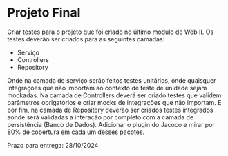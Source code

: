 
# Projeto Final

Criar testes para o projeto que foi criado no último módulo de Web II. Os testes deverão ser criados para as seguintes camadas:

- Serviço
- Controllers
- Repository


Onde na camada de serviço serão feitos testes unitários, onde quaisquer integrações  que não importam ao contexto de teste de unidade sejam mockadas. Na camada de Controllers deverá ser criado testes que validem parâmetros obrigatórios e criar mocks de integrações que não importam. E por fim, na camada de Repository deverão ser criados testes integrados aonde será validadas a interação por completo com a camada de persistência (Banco de Dados). Adicionar o plugin do Jacoco e mirar por 80% de cobertura em cada um desses pacotes.

Prazo para entrega: 28/10/2024
